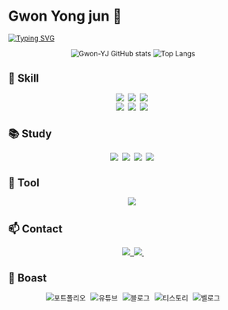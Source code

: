 # Gwon Yong jun 👋

<!--
**Gwon-YJ/Gwon-YJ** is a ✨ _special_ ✨ repository because its `README.md` (this file) appears on your GitHub profile.

Here are some ideas to get you started:

- 🔭 I’m currently working on ...
- 🌱 I’m currently learning ...
- 👯 I’m looking to collaborate on ...
- 🤔 I’m looking for help with ...
- 💬 Ask me about ...
- 📫 How to reach me: ...
- 😄 Pronouns: ...
- ⚡ Fun fact: ...
-->

[![Typing SVG](https://readme-typing-svg.demolab.com?font=Black+Han+Sans&size=25&duration=4919&pause=1000&width=435&lines=%EB%B0%B1%EC%97%94%EB%93%9C+%EA%B0%9C%EB%B0%9C%EC%9E%90;%EB%82%98%EB%A7%8C%EC%9D%98+%EA%B8%B8%EC%9D%84+%EA%B1%B8%EC%96%B4%EA%B0%80%EB%A9%B4%EC%84%9C)](https://git.io/typing-svg)

<div align="center">

![Gwon-YJ GitHub stats](https://github-readme-stats.vercel.app/api?username=Gwon-YJ&show_icons=true&theme=radical)
![Top Langs](https://github-readme-stats.vercel.app/api/top-langs/?username=Gwon-YJ&layout=compact)

  </div>

## 🚀 Skill

<div align="center">
  <img src="https://img.shields.io/badge/java-00AAEB.svg?&style=for-the-badge&logo=java&logoColor=white">&nbsp
  <img src="https://img.shields.io/badge/html5-E34F26.svg?style=for-the-badge&logo=html5&logoColor=white">&nbsp
  <img src="https://img.shields.io/badge/javascript-F7DF1E.svg?style=for-the-badge&logo=javascript&logoColor=000000">&nbsp

</div>

<div align="center">
  <img src="https://img.shields.io/badge/css3-1572B6.svg?style=for-the-badge&logo=css3&logoColor=white">&nbsp 
  <img src="https://img.shields.io/badge/spring-6DB33F.svg?&style=for-the-badge&logo=spring&logoColor=white">&nbsp
  <img src="https://img.shields.io/badge/mysql-4479A1.svg?&style=for-the-badge&logo=mysql&logoColor=white">&nbsp
</div>

## 📚 Study
<div align="center">
  <img src="https://img.shields.io/badge/java-00AAEB.svg?&style=for-the-badge&logo=java&logoColor=white">&nbsp
  <img src="https://img.shields.io/badge/spring-6DB33F.svg?&style=for-the-badge&logo=spring&logoColor=white">&nbsp
  <img src="https://img.shields.io/badge/git-FE5196.svg?&style=for-the-badge&logo=git&logoColor=white">&nbsp
  <img src="https://img.shields.io/badge/mysql-4479A1.svg?&style=for-the-badge&logo=mysql&logoColor=white">&nbsp
</div>

## 🧰 Tool
  <div align="center">
     <img src="https://img.shields.io/badge/intellijidea-000000.svg?&style=for-the-badge&logo=intellijidea&logoColor=white">&nbsp
  </div>

## 📫 Contact
<div align="center">
    <a href="mailto:yoyo91828@gmail.com">
    <img src="https://img.shields.io/badge/gmail-CB2029?style=for-the-badge&logo=gmail&logoColor=white">&nbsp
  </a>    
  <a href="mailto:yoyo99828@naver.com">
    <img src="https://img.shields.io/badge/naver-6DB33F?style=for-the-badge&logo=naver&logoColor=white">&nbsp
  </a>
</div>

## 🦚 Boast
<div style="display: flex; justify-content: center; gap: 10px; align-items: center; flex-wrap: wrap;">
  <a href="http://gwonyj91.dothome.co.kr" style="text-decoration: none;">
    <img src="https://img.shields.io/badge/portfolio-1EBC8F?style=for-the-badge&logo=portfolio&logoColor=white" alt="포트폴리오" style="display: block;">
  </a>
  <a href="https://www.youtube.com/@gwonyj91" style="text-decoration: none;">
    <img src="https://img.shields.io/badge/youtube-FF3333?style=for-the-badge&logo=youtube&logoColor=white" alt="유튜브" style="display: block;">
  </a>
  <a href="https://blog.naver.com/yoyo99828" style="text-decoration: none;">
    <img src="https://img.shields.io/badge/blog-6DB33F?style=for-the-badge&logo=naver&logoColor=white" alt="블로그" style="display: block;">
  </a>
  <a href="https://gwonyj91.tistory.com/" style="text-decoration: none;">
    <img src="https://img.shields.io/badge/tistory-000000?style=for-the-badge&logo=tistory&logoColor=white" alt="티스토리" style="display: block;">
  </a>
  <a href="https://velog.io/@gwonyj91" style="text-decoration: none;">
    <img src="https://img.shields.io/badge/velog-7033FD?style=for-the-badge&logo=velog&logoColor=white" alt="벨로그" style="display: block;">
  </a>
</div>





